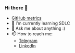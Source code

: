### Hi there 👋
- [GitHub metrics](https://metrics.lecoq.io/insights?user=knightpp)
- 🌱 I’m currently learning SDLC
- 💬 Ask me about anything :)
- 📫 How to reach me:
  - [Telegram](https://t.me/knightpp)
  - [LinkedIn](https://www.linkedin.com/in/knightpp/)

